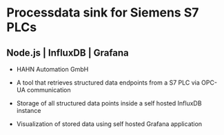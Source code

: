 # Processdata sink for Siemens S7 PLCs

## Node.js | InfluxDB | Grafana

- HAHN Automation GmbH

- A tool that retrieves structured data endpoints from a S7 PLC via OPC-UA communication

- Storage of all structured data points inside a self hosted InfluxDB instance

- Visualization of stored data using self hosted Grafana application